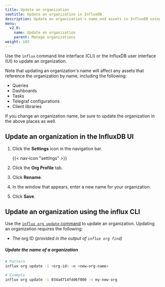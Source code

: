 ```yaml
---
title: Update an organization
seotitle: Update an organization in InfluxDB
description: Update an organization's name and assets in InfluxDB using the InfluxDB UI or the influx CLI.
menu:
  v2_0:
    name: Update an organization
    parent: Manage organizations
weight: 103
---
```


Use the `influx` command line interface (CLI) or the InfluxDB user interface (UI) to update an organization.

Note that updating an organization's name will affect any assets that reference the organization by name, including the following:
- Queries
- Dashboards
- Tasks
- Telegraf configurations
- Client libraries

If you change an organization name, be sure to update the organization in the above places as well.

## Update an organization in the InfluxDB UI

1. Click the **Settings** icon in the navigation bar.

    {{< nav-icon "settings" >}}

2. Click the **Org Profile** tab.
3. Click **Rename**.
4. In the window that appears, enter a new name for your organization.
5. Click **Save**.

## Update an organization using the influx CLI

Use the [`influx org update` command](/v2.0/reference/cli/influx/org/update)
to update an organization. Updating an organization requires the following:

- The org ID _(provided in the output of `influx org find`)_

##### Update the name of a organization
```sh
# Pattern
influx org update -i <org-id> -n <new-org-name>

# Example
influx org update -i 034ad714fdd6f000 -n my-new-org
```
